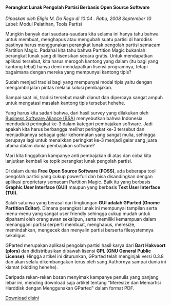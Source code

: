 #### Perangkat Lunak Pengolah Partisi Berbasis Open Source Software
_Diposkan oleh Eligio M. Do Rego di 10:04 . Rabu, 2008 September 10_
<br>
Label: Modul Pelatihan, Tools Partisi


Mungkin banyak dari saudara-saudara kita selama ini hanya tahu bahwa untuk membuat, menghapus atau mengubah suatu partisi di harddisk pastinya harus menggunakan perangkat lunak pengolah partisi semacam Partition Magic. Padahal kita tahu bahwa Partition Magic bukanlah perangkat lunak yang di lisensikan secara gratis. Untuk mendapatkan aplikasi tersebut, kita harus merogoh kantong yang dalam (itu bagi yang kantong tebal) hanya demi mendapatkan lisensi programnya, tetapi bagaimana dengan mereka yang mempunyai kantong tipis?


Sudah menjadi tradisi bagi yang mempunyai modal tipis yaitu dengan mengambil jalan pintas melalui solusi pembajakan.


Sampai saat ini, tradisi tersebut masih dianut dan dipercaya sangat ampuh untuk mengatasi masalah kantong tipis tersebut hehehe.

Yang harus kita sadari bahwa, dari hasil survey yang dilakukan oleh [Business Software Aliance (BSA)](http://w3.bsa.org/indonesia/) 
menyebutkan bahwa Indonesia menduduki peringkat ke-3 dalam kategori pembajakan software. Jadi apakah kita harus berbangga melihat peringkat ke-3 tersebut dan menjadikannya sebagai gelar kehormatan yang sangat mulia, sehingga berupaya lagi untuk menaikkan peringkat ke-3 menjadi gelar sang juara utama dalam dunia pembajakan software?


Mari kita tinggalkan kampanye anti pembajakan di atas dan coba kita lanjutkan kembali ke topik perangkat lunak pengolah partisi.    


Di dalam dunia **Free Open Source Software (FOSS)**, ada beberapa tool pengolah partisi yang cukup powerfull dan bisa disandingkan dengan aplikasi proprietary semacam Partition Magic. Baik itu yang berbasis **Graphic User Interface (GUI)** maupun yang berbasis **Text User Interface (TUI)**.


Salah satunya yang berasal dari lingkungan **GUI adalah GParted (Gnome Partition Editor)**. Dimana perangkat lunak ini mempunyai tampilan serta menu-menu yang sangat user friendly sehingga cukup mudah untuk dipahami oleh orang awan sekalipun, serta memiliki kemampuan dalam menanggani partisi serperti membuat, menghapus, meresize, memindahkan, mengecek dan menyalin partisi berserta filesystemnya sekaligus.

GParted merupakan aplikasi pengolah partisi hasil karya dari **Bart Hakvoort (plors)** dan didistribusikan dibawah lisensi **GPL (GNU General Public License)**. Hingga artikel ini diturunkan, GParted telah menginjak versi 0.3.8 dan akan selalu dikembangakan terus oleh sang Authornya sampai dunia ini kiamat (kidding hehehe).

Daripada rekan-rekan bosan menyimak kampanye penulis yang panjang lebar ini, mending download saja artikel tentang "Meresize dan Memartisi Harddisk dengan Menggunakan GParted" dalam format PDF.

[Download disini](http://cavanera.googlepages.com/GParted.pdf)